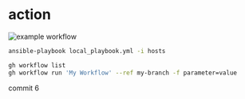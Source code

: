 # action
![example workflow](https://github.com/BalinLin/action/actions/workflows/greetings.yml/badge.svg)

```bash
ansible-playbook local_playbook.yml -i hosts
```

```bash
gh workflow list
gh workflow run 'My Workflow' --ref my-branch -f parameter=value
```

commit 6